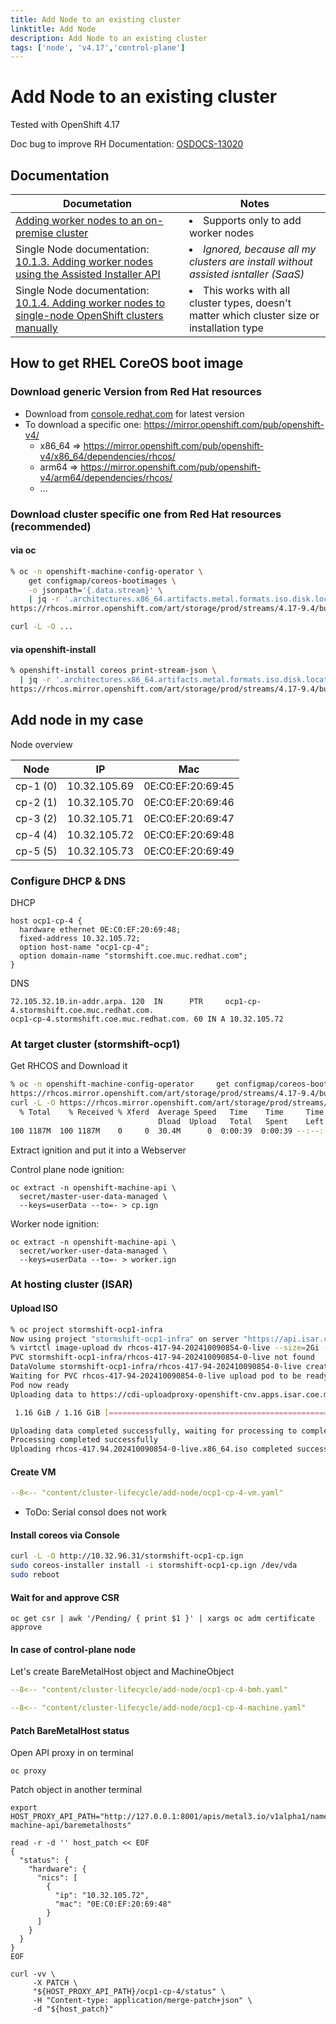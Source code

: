 ```yaml
---
title: Add Node to an existing cluster
linktitle: Add Node
description: Add Node to an existing cluster
tags: ['node', 'v4.17','control-plane']
---
```

# Add Node to an existing cluster

Tested with OpenShift 4.17

Doc bug to improve RH Documentation: [OSDOCS-13020](https://issues.redhat.com/browse/OSDOCS-13020)

## Documentation

|Documetation|Notes|
|---|---|
|[Adding worker nodes to an on-premise cluster](https://docs.redhat.com/en/documentation/openshift_container_platform/4.17/html/nodes/working-with-nodes#adding-node-iso)| <li>Supports only to add worker nodes</li>|
|Single Node documentation: [10.1.3. Adding worker nodes using the Assisted Installer API](https://docs.redhat.com/en/documentation/openshift_container_platform/4.17/html/nodes/worker-nodes-for-single-node-openshift-clusters#adding-worker-nodes-using-the-assisted-installer-api)|<li>*Ignored, because all my clusters are install without assisted isntaller (SaaS)*</li>|
|Single Node documentation: [10.1.4. Adding worker nodes to single-node OpenShift clusters manually](https://docs.redhat.com/en/documentation/openshift_container_platform/4.17/html/nodes/worker-nodes-for-single-node-openshift-clusters#sno-adding-worker-nodes-to-single-node-clusters-manually_add-workers)|<li>This works with all cluster types, doesn't matter which cluster size or installation type</li>|

## How to get RHEL CoreOS boot image

### Download generic Version from Red Hat resources

* Download from [console.redhat.com](https://console.redhat.com/openshift/install/platform-agnostic/user-provisioned) for latest version
* To download a specific one: <https://mirror.openshift.com/pub/openshift-v4/>
    * x86_64 => <https://mirror.openshift.com/pub/openshift-v4/x86_64/dependencies/rhcos/>
    * arm64 => <https://mirror.openshift.com/pub/openshift-v4/arm64/dependencies/rhcos/>
    * ...

### Download cluster specific one from Red Hat resources (recommended)

#### via oc

```bash
% oc -n openshift-machine-config-operator \
    get configmap/coreos-bootimages \
    -o jsonpath='{.data.stream}' \
    | jq -r '.architectures.x86_64.artifacts.metal.formats.iso.disk.location'
https://rhcos.mirror.openshift.com/art/storage/prod/streams/4.17-9.4/builds/417.94.202410090854-0/x86_64/rhcos-417.94.202410090854-0-live.x86_64.iso

curl -L -O ...
```

#### via openshift-install

```bash
% openshift-install coreos print-stream-json \
  | jq -r '.architectures.x86_64.artifacts.metal.formats.iso.disk.location'
https://rhcos.mirror.openshift.com/art/storage/prod/streams/4.17-9.4/builds/417.94.202410090854-0/x86_64/rhcos-417.94.202410090854-0-live.x86_64.iso

```

## Add node in my case

Node overview

|Node|IP|Mac|
|---|---|---|
|cp-1 (0)|10.32.105.69|0E:C0:EF:20:69:45|
|cp-2 (1)|10.32.105.70|0E:C0:EF:20:69:46|
|cp-3 (2)|10.32.105.71|0E:C0:EF:20:69:47|
|cp-4 (4)|10.32.105.72|0E:C0:EF:20:69:48|
|cp-5 (5)|10.32.105.73|0E:C0:EF:20:69:49|

### Configure DHCP & DNS

DHCP

```config
host ocp1-cp-4 {
  hardware ethernet 0E:C0:EF:20:69:48;
  fixed-address 10.32.105.72;
  option host-name "ocp1-cp-4";
  option domain-name "stormshift.coe.muc.redhat.com";
}
```

DNS

```named
72.105.32.10.in-addr.arpa. 120  IN      PTR     ocp1-cp-4.stormshift.coe.muc.redhat.com.
ocp1-cp-4.stormshift.coe.muc.redhat.com. 60 IN A 10.32.105.72
```

### At target cluster (stormshift-ocp1)

Get RHCOS and Download it

```bash
% oc -n openshift-machine-config-operator     get configmap/coreos-bootimages     -o jsonpath='{.data.stream}'     | jq -r '.architectures.x86_64.artifacts.metal.formats.iso.disk.location'
https://rhcos.mirror.openshift.com/art/storage/prod/streams/4.17-9.4/builds/417.94.202410090854-0/x86_64/rhcos-417.94.202410090854-0-live.x86_64.iso
curl -L -O https://rhcos.mirror.openshift.com/art/storage/prod/streams/4.17-9.4/builds/417.94.202410090854-0/x86_64/rhcos-417.94.202410090854-0-live.x86_64.iso
  % Total    % Received % Xferd  Average Speed   Time    Time     Time  Current
                                 Dload  Upload   Total   Spent    Left  Speed
100 1187M  100 1187M    0     0  30.4M      0  0:00:39  0:00:39 --:--:-- 32.9M
```

Extract ignition and put it into a Webserver

Control plane node ignition:

```shell
oc extract -n openshift-machine-api \
  secret/master-user-data-managed \
  --keys=userData --to=- > cp.ign
```

Worker node ignition:

```shell
oc extract -n openshift-machine-api \
  secret/worker-user-data-managed \
  --keys=userData --to=- > worker.ign
```

### At hosting cluster (ISAR)

#### Upload ISO

```bash
% oc project stormshift-ocp1-infra
Now using project "stormshift-ocp1-infra" on server "https://api.isar.coe.muc.redhat.com:6443".
% virtctl image-upload dv rhcos-417-94-202410090854-0-live --size=2Gi --storage-class coe-netapp-nas --image-path rhcos-417.94.202410090854-0-live.x86_64.iso
PVC stormshift-ocp1-infra/rhcos-417-94-202410090854-0-live not found
DataVolume stormshift-ocp1-infra/rhcos-417-94-202410090854-0-live created
Waiting for PVC rhcos-417-94-202410090854-0-live upload pod to be ready...
Pod now ready
Uploading data to https://cdi-uploadproxy-openshift-cnv.apps.isar.coe.muc.redhat.com

 1.16 GiB / 1.16 GiB [===================================================================================================================================] 100.00% 11s

Uploading data completed successfully, waiting for processing to complete, you can hit ctrl-c without interrupting the progress
Processing completed successfully
Uploading rhcos-417.94.202410090854-0-live.x86_64.iso completed successfully
```

#### Create VM

```yaml
--8<-- "content/cluster-lifecycle/add-node/ocp1-cp-4-vm.yaml"
```

* ToDo: Serial consol does not work

#### Install coreos via Console

```bash
curl -L -O http://10.32.96.31/stormshift-ocp1-cp.ign
sudo coreos-installer install -i stormshift-ocp1-cp.ign /dev/vda
sudo reboot
```

#### Wait for and approve CSR

```shell
oc get csr | awk '/Pending/ { print $1 }' | xargs oc adm certificate approve
```

#### In case of control-plane node

Let's create BareMetalHost object and MachineObject

```yaml
--8<-- "content/cluster-lifecycle/add-node/ocp1-cp-4-bmh.yaml"
```

```yaml
--8<-- "content/cluster-lifecycle/add-node/ocp1-cp-4-machine.yaml"
```

#### Patch BareMetalHost status

Open API proxy in on terminal

```shell
oc proxy
```

Patch object in another terminal

```shell
export HOST_PROXY_API_PATH="http://127.0.0.1:8001/apis/metal3.io/v1alpha1/namespaces/openshift-machine-api/baremetalhosts"

read -r -d '' host_patch << EOF
{
  "status": {
    "hardware": {
      "nics": [
        {
          "ip": "10.32.105.72",
          "mac": "0E:C0:EF:20:69:48"
        }
      ]
    }
  }
}
EOF

curl -vv \
     -X PATCH \
     "${HOST_PROXY_API_PATH}/ocp1-cp-4/status" \
     -H "Content-type: application/merge-patch+json" \
     -d "${host_patch}"
```
